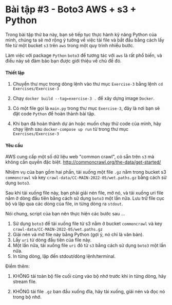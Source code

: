 # Bài tập #3 - Boto3 AWS + s3 + Python

Trong bài tập thứ ba này, bạn sẽ tiếp tục thực hành kỹ năng Python của mình,
chúng ta sẽ mở rộng ý tưởng về việc tải file và bắt đầu bằng cách 
lấy file từ một bucket `s3` trên `aws` trong một quy trình nhiều bước.

Làm việc với package `Python` `boto3` để tương tác với `aws` là rất
phổ biến, và điều này sẽ đảm bảo bạn được giới thiệu về chủ đề đó.

#### Thiết lập
1. Chuyển thư mục trong dòng lệnh 
   vào thư mục `Exercise-3` bằng lệnh `cd Exercises/Exercise-3`
   
2. Chạy `docker build --tag=exercise-3 .` để xây dựng image `Docker`.

3. Có một file gọi là `main.py` trong thư mục `Exercise-3`, đây
là nơi bạn sẽ đặt code `Python` để hoàn thành bài tập.
   
4. Khi bạn đã hoàn thành dự án hoặc muốn chạy thử code của mình,
   hãy chạy lệnh sau `docker-compose up run` từ trong thư mục `Exercises/Exercise-3`

#### Yêu cầu
AWS cung cấp một số dữ liệu web "common crawl", có sẵn trên `s3` mà không cần
quyền đặc biệt. http://commoncrawl.org/the-data/get-started/

Nhiệm vụ của bạn gồm hai phần, tải xuống một file `.gz` nằm trong bucket s3 `commoncrawl`
và key `crawl-data/CC-MAIN-2022-05/wet.paths.gz` bằng cách sử dụng `boto3`.

Sau khi tải xuống file này, bạn phải giải nén file, mở nó, và 
tải xuống uri file nằm ở dòng đầu tiên bằng cách sử dụng `boto3` một lần nữa. Lưu trữ 
file cục bộ và lặp qua các dòng của file, in từng dòng ra `stdout`.

Nói chung, script của bạn nên thực hiện các bước sau ...
1. Sử dụng `boto3` để tải xuống file từ s3 nằm ở bucket `commoncrawl` và key `crawl-data/CC-MAIN-2022-05/wet.paths.gz`
2. Giải nén và mở file này bằng Python (gợi ý, nó chỉ là văn bản).
3. Lấy `uri` từ dòng đầu tiên của file này.
4. Một lần nữa, tải xuống file `uri` đó từ `s3` bằng cách sử dụng `boto3` một lần nữa.
5. In từng dòng, lặp đến stdout/dòng lệnh/terminal.

Điểm thêm: 

1. KHÔNG tải toàn bộ file cuối cùng vào bộ nhớ trước khi in từng dòng,
hãy stream file.
   
2. KHÔNG tải file `.gz` ban đầu xuống đĩa, hãy tải xuống, giải nén và đọc nó trong bộ nhớ. 